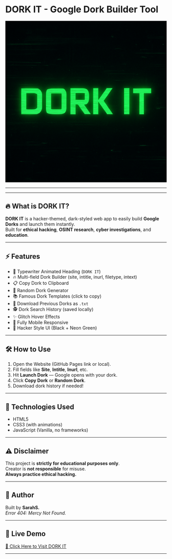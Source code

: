 # DORK IT - Google Dork Builder Tool

<p align="center">
  <img src="DORK IT.png" alt="DORK IT Banner" />
</p>

---



---

## 🔥 What is DORK IT?

**DORK IT** is a hacker-themed, dark-styled web app to easily build **Google Dorks** and launch them instantly.  
Built for **ethical hacking**, **OSINT research**, **cyber investigations**, and **education**.

---

## ⚡ Features

- 🚀 Typewriter Animated Heading (`DORK IT`)
- 🔥 Multi-field Dork Builder (site, intitle, inurl, filetype, intext)
- 📋 Copy Dork to Clipboard
- 🎲 Random Dork Generator
- 📚 Famous Dork Templates (click to copy)
- 📝 Download Previous Dorks as `.txt`
- 🕵️ Dork Search History (saved locally)
- ✨ Glitch Hover Effects
- 📱 Fully Mobile Responsive
- 🎯 Hacker Style UI (Black + Neon Green)

---

## 🛠 How to Use

1. Open the Website (GitHub Pages link or local).
2. Fill fields like **Site**, **Intitle**, **Inurl**, etc.
3. Hit **Launch Dork** — Google opens with your dork.
4. Click **Copy Dork** or **Random Dork**.
5. Download dork history if needed!

---

## 🚀 Technologies Used

- HTML5
- CSS3 (with animations)
- JavaScript (Vanilla, no frameworks)

---

## ⚠️ Disclaimer

This project is **strictly for educational purposes only**.  
Creator is **not responsible** for misuse.  
**Always practice ethical hacking.**

---

## 👑 Author

Built by **SarahS.**  
_Error 404: Mercy Not Found._

---

## 📡 Live Demo

[🔗 Click Here to Visit DORK IT](https://freyaroselle.github.io/DORK-IT/)

---
